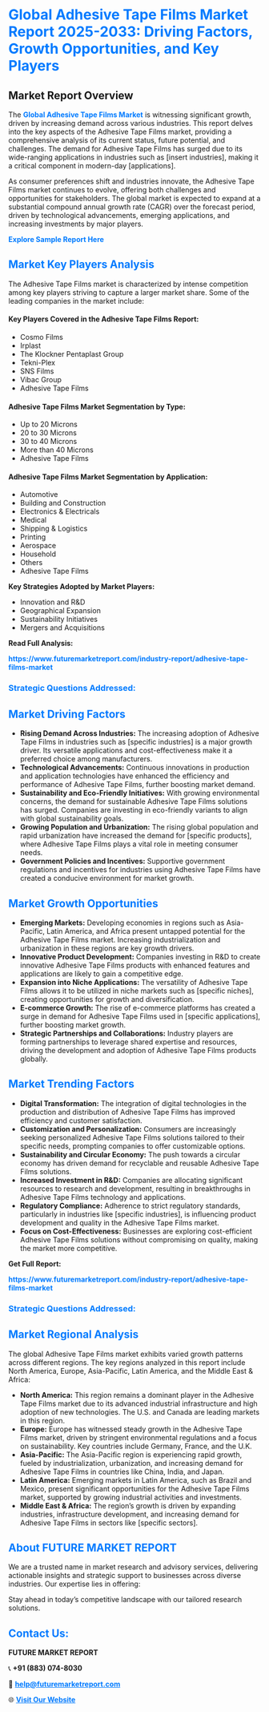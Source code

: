 <h1 style="color: #007BFF;">Global Adhesive Tape Films Market Report 2025-2033: Driving Factors, Growth Opportunities, and Key Players</h1>

<section id="overview">
<h2>Market Report Overview</h2>
<p>The <a href="https://www.futuremarketreport.com/industry-report/adhesive-tape-films-market" style="color: #007BFF; text-decoration: none;"><strong>Global Adhesive Tape Films Market</strong></a> is witnessing significant growth, driven by increasing demand across various industries. This report delves into the key aspects of the Adhesive Tape Films market, providing a comprehensive analysis of its current status, future potential, and challenges. The demand for Adhesive Tape Films has surged due to its wide-ranging applications in industries such as [insert industries], making it a critical component in modern-day [applications].</p>
<p>As consumer preferences shift and industries innovate, the Adhesive Tape Films market continues to evolve, offering both challenges and opportunities for stakeholders. The global market is expected to expand at a substantial compound annual growth rate (CAGR) over the forecast period, driven by technological advancements, emerging applications, and increasing investments by major players.</p>
</section>

<section id="overview">
<p><a href="https://www.futuremarketreport.com/request-sample/reportId=100344" style="color: #007BFF; text-decoration: none;"><strong>Explore Sample Report Here</strong></a></p>
</section>

<section id="key-players">
<h2 style="color: #007BFF;">Market Key Players Analysis</h2>
<p>The Adhesive Tape Films market is characterized by intense competition among key players striving to capture a larger market share. Some of the leading companies in the market include:</p>
<h4>Key Players Covered in the Adhesive Tape Films Report:</h4>
<ul><li>Cosmo Films</li><li>Irplast</li><li>The Klockner Pentaplast Group</li><li>Tekni-Plex</li><li>SNS Films</li><li>Vibac Group</li><li>Adhesive Tape Films</li></ul>
<h4>Adhesive Tape Films Market Segmentation by Type:</h4>
<ul><li>Up to 20 Microns</li><li>20 to 30 Microns</li><li>30 to 40 Microns</li><li>More than 40 Microns</li><li>Adhesive Tape Films</li></ul>

<h4>Adhesive Tape Films Market Segmentation by Application:</h4>
<ul><li>Automotive</li><li>Building and Construction</li><li>Electronics &amp; Electricals</li><li>Medical</li><li>Shipping &amp; Logistics</li><li>Printing</li><li>Aerospace</li><li>Household</li><li>Others</li><li>Adhesive Tape Films</li></ul>
<p><strong>Key Strategies Adopted by Market Players:</strong></p>
<ul>
<li>Innovation and R&D</li>
<li>Geographical Expansion</li>
<li>Sustainability Initiatives</li>
<li>Mergers and Acquisitions</li>
</ul>
</section>

<section>
<p><strong>Read Full Analysis: </strong></p><a href="https://www.futuremarketreport.com/industry-report/adhesive-tape-films-market" style="color: #007BFF; text-decoration: none;"><strong>https://www.futuremarketreport.com/industry-report/adhesive-tape-films-market</strong></a>
<h3 style="color: #007BFF;">Strategic Questions Addressed:</h3>
</section>

<section id="driving-factors">
<h2 style="color: #007BFF;">Market Driving Factors</h2>
<ul>
<li><strong>Rising Demand Across Industries:</strong> The increasing adoption of Adhesive Tape Films in industries such as [specific industries] is a major growth driver. Its versatile applications and cost-effectiveness make it a preferred choice among manufacturers.</li>
<li><strong>Technological Advancements:</strong> Continuous innovations in production and application technologies have enhanced the efficiency and performance of Adhesive Tape Films, further boosting market demand.</li>
<li><strong>Sustainability and Eco-Friendly Initiatives:</strong> With growing environmental concerns, the demand for sustainable Adhesive Tape Films solutions has surged. Companies are investing in eco-friendly variants to align with global sustainability goals.</li>
<li><strong>Growing Population and Urbanization:</strong> The rising global population and rapid urbanization have increased the demand for [specific products], where Adhesive Tape Films plays a vital role in meeting consumer needs.</li>
<li><strong>Government Policies and Incentives:</strong> Supportive government regulations and incentives for industries using Adhesive Tape Films have created a conducive environment for market growth.</li>
</ul>
</section>

<section id="growth-opportunities">
<h2 style="color: #007BFF;">Market Growth Opportunities</h2>
<ul>
<li><strong>Emerging Markets:</strong> Developing economies in regions such as Asia-Pacific, Latin America, and Africa present untapped potential for the Adhesive Tape Films market. Increasing industrialization and urbanization in these regions are key growth drivers.</li>
<li><strong>Innovative Product Development:</strong> Companies investing in R&D to create innovative Adhesive Tape Films products with enhanced features and applications are likely to gain a competitive edge.</li>
<li><strong>Expansion into Niche Applications:</strong> The versatility of Adhesive Tape Films allows it to be utilized in niche markets such as [specific niches], creating opportunities for growth and diversification.</li>
<li><strong>E-commerce Growth:</strong> The rise of e-commerce platforms has created a surge in demand for Adhesive Tape Films used in [specific applications], further boosting market growth.</li>
<li><strong>Strategic Partnerships and Collaborations:</strong> Industry players are forming partnerships to leverage shared expertise and resources, driving the development and adoption of Adhesive Tape Films products globally.</li>
</ul>
</section>

<section id="trending-factors">
<h2 style="color: #007BFF;">Market Trending Factors</h2>
<ul>
<li><strong>Digital Transformation:</strong> The integration of digital technologies in the production and distribution of Adhesive Tape Films has improved efficiency and customer satisfaction.</li>
<li><strong>Customization and Personalization:</strong> Consumers are increasingly seeking personalized Adhesive Tape Films solutions tailored to their specific needs, prompting companies to offer customizable options.</li>
<li><strong>Sustainability and Circular Economy:</strong> The push towards a circular economy has driven demand for recyclable and reusable Adhesive Tape Films solutions.</li>
<li><strong>Increased Investment in R&D:</strong> Companies are allocating significant resources to research and development, resulting in breakthroughs in Adhesive Tape Films technology and applications.</li>
<li><strong>Regulatory Compliance:</strong> Adherence to strict regulatory standards, particularly in industries like [specific industries], is influencing product development and quality in the Adhesive Tape Films market.</li>
<li><strong>Focus on Cost-Effectiveness:</strong> Businesses are exploring cost-efficient Adhesive Tape Films solutions without compromising on quality, making the market more competitive.</li>
</ul>
</section>

<section>
<p><strong>Get Full Report: </strong></p><a href="https://www.futuremarketreport.com/industry-report/adhesive-tape-films-market" style="color: #007BFF; text-decoration: none;"><strong>https://www.futuremarketreport.com/industry-report/adhesive-tape-films-market</strong></a>
<h3 style="color: #007BFF;">Strategic Questions Addressed:</h3>
</section>


<section id="regional-analysis">
<h2 style="color: #007BFF;">Market Regional Analysis</h2>
<p>The global Adhesive Tape Films market exhibits varied growth patterns across different regions. The key regions analyzed in this report include North America, Europe, Asia-Pacific, Latin America, and the Middle East & Africa:</p>
<ul>
<li><strong>North America:</strong> This region remains a dominant player in the Adhesive Tape Films market due to its advanced industrial infrastructure and high adoption of new technologies. The U.S. and Canada are leading markets in this region.</li>
<li><strong>Europe:</strong> Europe has witnessed steady growth in the Adhesive Tape Films market, driven by stringent environmental regulations and a focus on sustainability. Key countries include Germany, France, and the U.K.</li>
<li><strong>Asia-Pacific:</strong> The Asia-Pacific region is experiencing rapid growth, fueled by industrialization, urbanization, and increasing demand for Adhesive Tape Films in countries like China, India, and Japan.</li>
<li><strong>Latin America:</strong> Emerging markets in Latin America, such as Brazil and Mexico, present significant opportunities for the Adhesive Tape Films market, supported by growing industrial activities and investments.</li>
<li><strong>Middle East & Africa:</strong> The region’s growth is driven by expanding industries, infrastructure development, and increasing demand for Adhesive Tape Films in sectors like [specific sectors].</li>
</ul>
</section>

<footer>
<h2 style="color: #007BFF;">About FUTURE MARKET REPORT</h2>
<p>We are a trusted name in market research and advisory services, delivering actionable insights and strategic support to businesses across diverse industries. Our expertise lies in offering:</p>

<p>Stay ahead in today’s competitive landscape with our tailored research solutions.</p>

<h2 style="color: #007BFF;">Contact Us:</h2>
<p><strong>FUTURE MARKET REPORT</strong></p>
<p>📞 <strong>+91 (883) 074-8030</strong></p>
<p>📧 <strong><a href="mailto:help@futuremarketreport.com" style="color: #007BFF;">help@futuremarketreport.com</a></strong></p>
<p>🌐 <strong><a href="https://www.futuremarketreport.com/" style="color: #007BFF;">Visit Our Website</a></strong></p>
</footer>